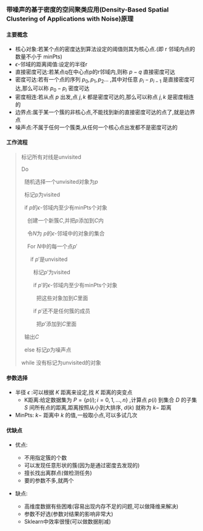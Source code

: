 ### 带噪声的基于密度的空间聚类应用(Density-Based Spatial Clustering of Applications with Noise)原理

#### 主要概念

- 核心对象:若某个点的密度达到算法设定的阈值则其为核心点.(即 r 邻域内点的数量不小于 minPts)
- $\epsilon$-邻域的距离阈值:设定的半径r
- 直接密度可达:若某点q在中心点p的r邻域内,则称 $p-q$ 直接密度可达
- 密度可达:若有一个点的序列 $p_0,p_1,p_2\dots$ ,其中对任意 $p_i-p_{i-1}$ 是直接密度可达,那么可以称 $p_0-p_i$ 密度可达
- 密度相连:若从点 $p$ 出发,点 $j,k$ 都是密度可达的,那么可以称点 $j,k$ 是密度相连的
- 边界点:属于某一个簇的非核心点,不能找到新的直接密度可达的点了,就是边界点
- 噪声点:不属于任何一个簇类,从任何一个核心点出发都不是密度可达的

#### 工作流程

> 标记所有对线是unvisited
> 	
> Do
> 	
> &nbsp;&nbsp;随机选择一个unvisited对象为$p$
> 	
> &nbsp;&nbsp;标记p为visited
> 	
> &nbsp;&nbsp;if $p$的$\epsilon$-邻域内至少有minPts个对象
> 	
> &nbsp;&nbsp;&nbsp;&nbsp;创建一个新簇$C$,并把$p$添加到$C$内
> 	
> &nbsp;&nbsp;&nbsp;&nbsp;令$N$为 $p$的$\epsilon$-邻域中的对象的集合
> 	
> &nbsp;&nbsp;&nbsp;&nbsp;For $N$中的每一个点$p\prime$
> 	
> &nbsp;&nbsp;&nbsp;&nbsp;&nbsp;&nbsp;if $p\prime$是unvisited
> 	
> &nbsp;&nbsp;&nbsp;&nbsp;&nbsp;&nbsp;&nbsp;&nbsp;标记$p\prime$为visited
> 	
> &nbsp;&nbsp;&nbsp;&nbsp;&nbsp;&nbsp;&nbsp;&nbsp;if $p\prime$的$\epsilon$-邻域内至少有minPts个对象
> 	
> &nbsp;&nbsp;&nbsp;&nbsp;&nbsp;&nbsp;&nbsp;&nbsp;&nbsp;&nbsp;把这些对象加到$C$里面
> 	
> &nbsp;&nbsp;&nbsp;&nbsp;&nbsp;&nbsp;&nbsp;&nbsp;if $p\prime$还不是任何簇的成员
>	
> &nbsp;&nbsp;&nbsp;&nbsp;&nbsp;&nbsp;&nbsp;&nbsp;&nbsp;&nbsp;把$p\prime$添加到$C$里面
> 	
> &nbsp;&nbsp;输出$C$
> 	
> &nbsp;&nbsp;else 标记$p$为噪声点
> 	
> while 没有标记为unvisited的对象

#### 参数选择

- 半径 $\epsilon$ :可以根据 $K$ 距离来设定,找 $K$ 距离的突变点
  - K距离:给定数据集为 $P=\{p(i);i=0,1,\dots,n\}$ ,计算点 $p(i)$ 到集合 $D$ 的子集 $S$ 间所有点的距离,距离按照从小到大排序, $d(k)$ 就称为 $k-$ 距离
- MinPts: $k-$ 距离中 $k$ 的值,一般取小点,可以多试几次

#### 优缺点

- 优点:
  - 不用指定簇的个数
  - 可以发现任意形状的簇(因为是通过密度去发现的)
  - 擅长找出离群点(做检测任务)
  - 要的参数不多,就两个

- 缺点:
  - 高维度数据有些困难(容易出现内存不足的问题,可以做降维来解决)
  - 参数不好选(参数对结果的影响非常大)
  - Sklearn中效率很慢(可以做数据削减)

